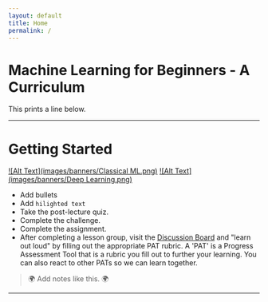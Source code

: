 ```yaml
---
layout: default
title: Home
permalink: /
---
```

# Machine Learning for Beginners - A Curriculum

This prints a line below.

---

# Getting Started

[![Alt Text](images/banners/Classical ML.png)](https://mlbible.github.io/classical-ml/)
[![Alt Text](images/banners/Deep Learning.png)](https://mlbible.github.io/deep-learning/)

- Add bullets
- Add `hilighted text`
- Take the post-lecture quiz.
- Complete the challenge.
- Complete the assignment.
- After completing a lesson group, visit the [Discussion Board](https://github.com/microsoft/ML-For-Beginners/discussions) and "learn out loud" by filling out the appropriate PAT rubric. A 'PAT' is a Progress Assessment Tool that is a rubric you fill out to further your learning. You can also react to other PATs so we can learn together.

> 🌍 Add notes like this. 🌍

---